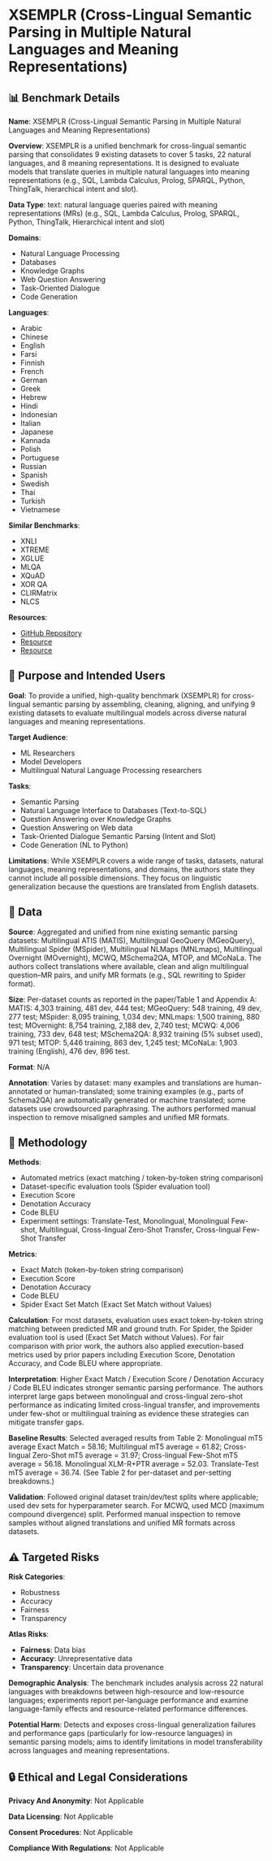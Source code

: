 # XSEMPLR (Cross-Lingual Semantic Parsing in Multiple Natural Languages and Meaning Representations)

## 📊 Benchmark Details

**Name**: XSEMPLR (Cross-Lingual Semantic Parsing in Multiple Natural Languages and Meaning Representations)

**Overview**: XSEMPLR is a unified benchmark for cross-lingual semantic parsing that consolidates 9 existing datasets to cover 5 tasks, 22 natural languages, and 8 meaning representations. It is designed to evaluate models that translate queries in multiple natural languages into meaning representations (e.g., SQL, Lambda Calculus, Prolog, SPARQL, Python, ThingTalk, hierarchical intent and slot).

**Data Type**: text: natural language queries paired with meaning representations (MRs) (e.g., SQL, Lambda Calculus, Prolog, SPARQL, Python, ThingTalk, Hierarchical intent and slot)

**Domains**:
- Natural Language Processing
- Databases
- Knowledge Graphs
- Web Question Answering
- Task-Oriented Dialogue
- Code Generation

**Languages**:
- Arabic
- Chinese
- English
- Farsi
- Finnish
- French
- German
- Greek
- Hebrew
- Hindi
- Indonesian
- Italian
- Japanese
- Kannada
- Polish
- Portuguese
- Russian
- Spanish
- Swedish
- Thai
- Turkish
- Vietnamese

**Similar Benchmarks**:
- XNLI
- XTREME
- XGLUE
- MLQA
- XQuAD
- XOR QA
- CLIRMatrix
- NLCS

**Resources**:
- [GitHub Repository](https://github.com/psunlpgroup/XSemPLR)
- [Resource](https://arxiv.org/abs/2306.04085)
- [Resource](https://yale-lily.github.io/spider)

## 🎯 Purpose and Intended Users

**Goal**: To provide a unified, high-quality benchmark (XSEMPLR) for cross-lingual semantic parsing by assembling, cleaning, aligning, and unifying 9 existing datasets to evaluate multilingual models across diverse natural languages and meaning representations.

**Target Audience**:
- ML Researchers
- Model Developers
- Multilingual Natural Language Processing researchers

**Tasks**:
- Semantic Parsing
- Natural Language Interface to Databases (Text-to-SQL)
- Question Answering over Knowledge Graphs
- Question Answering on Web data
- Task-Oriented Dialogue Semantic Parsing (Intent and Slot)
- Code Generation (NL to Python)

**Limitations**: While XSEMPLR covers a wide range of tasks, datasets, natural languages, meaning representations, and domains, the authors state they cannot include all possible dimensions. They focus on linguistic generalization because the questions are translated from English datasets.

## 💾 Data

**Source**: Aggregated and unified from nine existing semantic parsing datasets: Multilingual ATIS (MATIS), Multilingual GeoQuery (MGeoQuery), Multilingual Spider (MSpider), Multilingual NLMaps (MNLmaps), Multilingual Overnight (MOvernight), MCWQ, MSchema2QA, MTOP, and MCoNaLa. The authors collect translations where available, clean and align multilingual question–MR pairs, and unify MR formats (e.g., SQL rewriting to Spider format).

**Size**: Per-dataset counts as reported in the paper/Table 1 and Appendix A: MATIS: 4,303 training, 481 dev, 444 test; MGeoQuery: 548 training, 49 dev, 277 test; MSpider: 8,095 training, 1,034 dev; MNLmaps: 1,500 training, 880 test; MOvernight: 8,754 training, 2,188 dev, 2,740 test; MCWQ: 4,006 training, 733 dev, 648 test; MSchema2QA: 8,932 training (5% subset used), 971 test; MTOP: 5,446 training, 863 dev, 1,245 test; MCoNaLa: 1,903 training (English), 476 dev, 896 test.

**Format**: N/A

**Annotation**: Varies by dataset: many examples and translations are human-annotated or human-translated; some training examples (e.g., parts of Schema2QA) are automatically generated or machine translated; some datasets use crowdsourced paraphrasing. The authors performed manual inspection to remove misaligned samples and unified MR formats.

## 🔬 Methodology

**Methods**:
- Automated metrics (exact matching / token-by-token string comparison)
- Dataset-specific evaluation tools (Spider evaluation tool)
- Execution Score
- Denotation Accuracy
- Code BLEU
- Experiment settings: Translate-Test, Monolingual, Monolingual Few-shot, Multilingual, Cross-lingual Zero-Shot Transfer, Cross-lingual Few-Shot Transfer

**Metrics**:
- Exact Match (token-by-token string comparison)
- Execution Score
- Denotation Accuracy
- Code BLEU
- Spider Exact Set Match (Exact Set Match without Values)

**Calculation**: For most datasets, evaluation uses exact token-by-token string matching between predicted MR and ground truth. For Spider, the Spider evaluation tool is used (Exact Set Match without Values). For fair comparison with prior work, the authors also applied execution-based metrics used by prior papers including Execution Score, Denotation Accuracy, and Code BLEU where appropriate.

**Interpretation**: Higher Exact Match / Execution Score / Denotation Accuracy / Code BLEU indicates stronger semantic parsing performance. The authors interpret large gaps between monolingual and cross-lingual zero-shot performance as indicating limited cross-lingual transfer, and improvements under few-shot or multilingual training as evidence these strategies can mitigate transfer gaps.

**Baseline Results**: Selected averaged results from Table 2: Monolingual mT5 average Exact Match = 58.16; Multilingual mT5 average = 61.82; Cross-lingual Zero-Shot mT5 average = 31.97; Cross-lingual Few-Shot mT5 average = 56.18. Monolingual XLM-R+PTR average = 52.03. Translate-Test mT5 average = 36.74. (See Table 2 for per-dataset and per-setting breakdowns.)

**Validation**: Followed original dataset train/dev/test splits where applicable; used dev sets for hyperparameter search. For MCWQ, used MCD (maximum compound divergence) split. Performed manual inspection to remove samples without aligned translations and unified MR formats across datasets.

## ⚠️ Targeted Risks

**Risk Categories**:
- Robustness
- Accuracy
- Fairness
- Transparency

**Atlas Risks**:
- **Fairness**: Data bias
- **Accuracy**: Unrepresentative data
- **Transparency**: Uncertain data provenance

**Demographic Analysis**: The benchmark includes analysis across 22 natural languages with breakdowns between high-resource and low-resource languages; experiments report per-language performance and examine language-family effects and resource-related performance differences.

**Potential Harm**: Detects and exposes cross-lingual generalization failures and performance gaps (particularly for low-resource languages) in semantic parsing models; aims to identify limitations in model transferability across languages and meaning representations.

## 🔒 Ethical and Legal Considerations

**Privacy And Anonymity**: Not Applicable

**Data Licensing**: Not Applicable

**Consent Procedures**: Not Applicable

**Compliance With Regulations**: Not Applicable
